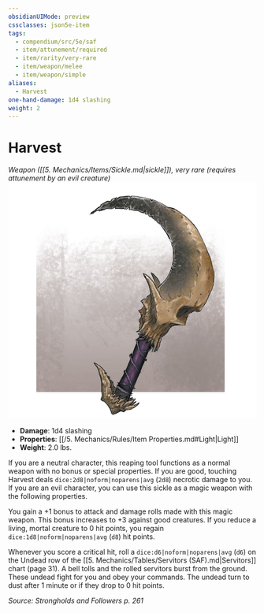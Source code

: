 ```yaml
---
obsidianUIMode: preview
cssclasses: json5e-item
tags:
  - compendium/src/5e/saf
  - item/attunement/required
  - item/rarity/very-rare
  - item/weapon/melee
  - item/weapon/simple
aliases:
  - Harvest
one-hand-damage: 1d4 slashing
weight: 2
---
```

# Harvest
*Weapon ([[5. Mechanics/Items/Sickle.md\|sickle]]), very rare (requires attunement by an evil creature)*  
![](https://raw.githubusercontent.com/TheGiddyLimit/homebrew/master/_img/SaF/harvest.jpg#right)  

- **Damage**: 1d4 slashing
- **Properties**: [[/5. Mechanics/Rules/Item Properties.md#Light\|Light]]
- **Weight**: 2.0 lbs.

If you are a neutral character, this reaping tool functions as a normal weapon with no bonus or special properties. If you are good, touching Harvest deals `dice:2d8|noform|noparens|avg` (`2d8`) necrotic damage to you. If you are an evil character, you can use this sickle as a magic weapon with the following properties.

You gain a +1 bonus to attack and damage rolls made with this magic weapon. This bonus increases to +3 against good creatures. If you reduce a living, mortal creature to 0 hit points, you regain `dice:1d8|noform|noparens|avg` (`d8`) hit points.

Whenever you score a critical hit, roll a `dice:d6|noform|noparens|avg` (`d6`) on the Undead row of the [[5. Mechanics/Tables/Servitors (SAF).md\|Servitors]] chart (page 31). A bell tolls and the rolled servitors burst from the ground. These undead fight for you and obey your commands. The undead turn to dust after 1 minute or if they drop to 0 hit points.

*Source: Strongholds and Followers p. 261*
